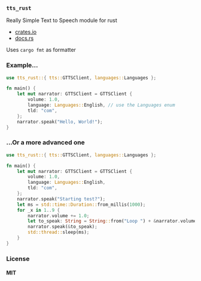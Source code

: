 ### `tts_rust`

Really Simple Text to Speech module for rust

- [crates.io](https://crates.io/crates/tts_rust)
- [docs.rs](https://docs.rs/tts_rust/)

Uses `cargo fmt` as formatter

### Example...

```rust
use tts_rust::{ tts::GTTSClient, languages::Languages };

fn main() {
    let mut narrator: GTTSClient = GTTSClient {
        volume: 1.0, 
        language: Languages::English, // use the Languages enum
        tld: "com",
    };
    narrator.speak("Hello, World!");
}
```

### ...Or a more advanced one

```rust
use tts_rust::{ tts::GTTSClient, languages::Languages };

fn main() {
    let mut narrator: GTTSClient = GTTSClient {
        volume: 1.0,
        language: Languages::English,
        tld: "com",
    };
    narrator.speak("Starting test?");
    let ms = std::time::Duration::from_millis(1000);
    for _x in 1..9 {
        narrator.volume += 1.0;
        let to_speak: String = String::from("Loop ") + &narrator.volume.to_string();
        narrator.speak(&to_speak);
        std::thread::sleep(ms);
    }
}
```

### License

#### MIT
